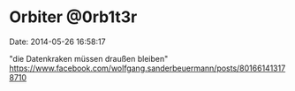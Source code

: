 Orbiter \@0rb1t3r
=================

Date: 2014-05-26 16:58:17

\"die Datenkraken müssen draußen bleiben\"
https://www.facebook.com/wolfgang.sanderbeuermann/posts/801661413178710
